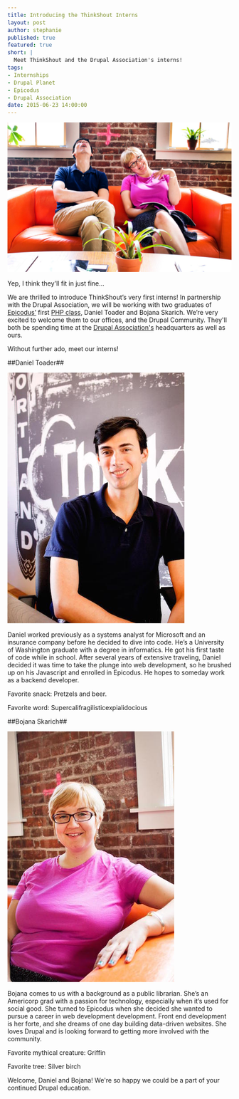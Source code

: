 ```yaml
---
title: Introducing the ThinkShout Interns
layout: post
author: stephanie
published: true
featured: true
short: |
  Meet ThinkShout and the Drupal Association's interns!
tags:
- Internships
- Drupal Planet
- Epicodus
- Drupal Association
date: 2015-06-23 14:00:00
---
```


![interns.jpg](/assets/images/blog/interns_0.jpg)

Yep, I think they'll fit in just fine...

We are thrilled to introduce ThinkShout’s very first interns! In partnership with the Drupal Association, we will be working with two graduates of [Epicodus’](http://www.epicodus.com/) first [PHP class](http://www.epicodus.com/php/), Daniel Toader and Bojana Skarich. We’re very excited to welcome them to our offices, and the Drupal Community. They'll both be spending time at the [Drupal Association's](https://assoc.drupal.org/) headquarters as well as ours.

Without further ado, meet our interns!

##Daniel Toader##

![daniel.jpg](/assets/images/blog/interns_1.jpg)

Daniel worked previously as a systems analyst for Microsoft and an insurance company before he decided to dive into code. He’s a University of Washington graduate with a degree in informatics. He got his first taste of code while in school. After several years of extensive traveling, Daniel decided it was time to take the plunge into web development, so he brushed up on his Javascript and enrolled in Epicodus. He hopes to someday work as a backend developer.

Favorite snack: Pretzels and beer.

Favorite word: Supercalifragilisticexpialidocious

##Bojana Skarich##

![bojana.jpg](/assets/images/blog/interns_2.jpg)

Bojana comes to us with a background as a public librarian. She’s an Americorp grad with a passion for technology, especially when it’s used for social good. She turned to Epicodus when she decided she wanted to pursue a career in web development development. Front end development is her forte, and she dreams of one day building data-driven websites. She loves Drupal and is looking forward to getting more involved with the community.

Favorite mythical creature: Griffin

Favorite tree: Silver birch

Welcome, Daniel and Bojana! We're so happy we could be a part of your continued Drupal education.
